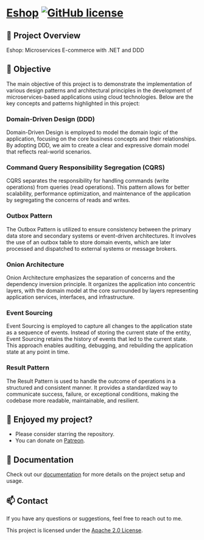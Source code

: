 # [Eshop](https://github.com/a-sharifov/Eshop) [![GitHub license](https://img.shields.io/badge/license-MIT-blue.svg)](https://github.com/a-sharifov/Eshop/blob/master/LICENSE)

## 🚀 Project Overview

Eshop: Microservices E-commerce with .NET and DDD

## 🎯 Objective

The main objective of this project is to demonstrate the implementation of various design patterns and architectural principles in the development of microservices-based applications using cloud technologies. Below are the key concepts and patterns highlighted in this project:

### Domain-Driven Design (DDD)
Domain-Driven Design is employed to model the domain logic of the application, focusing on the core business concepts and their relationships. By adopting DDD, we aim to create a clear and expressive domain model that reflects real-world scenarios.

### Command Query Responsibility Segregation (CQRS)
CQRS separates the responsibility for handling commands (write operations) from queries (read operations). This pattern allows for better scalability, performance optimization, and maintenance of the application by segregating the concerns of reads and writes.

### Outbox Pattern
The Outbox Pattern is utilized to ensure consistency between the primary data store and secondary systems or event-driven architectures. It involves the use of an outbox table to store domain events, which are later processed and dispatched to external systems or message brokers.

### Onion Architecture
Onion Architecture emphasizes the separation of concerns and the dependency inversion principle. It organizes the application into concentric layers, with the domain model at the core surrounded by layers representing application services, interfaces, and infrastructure.

### Event Sourcing
Event Sourcing is employed to capture all changes to the application state as a sequence of events. Instead of storing the current state of the entity, Event Sourcing retains the history of events that led to the current state. This approach enables auditing, debugging, and rebuilding the application state at any point in time.

### Result Pattern
The Result Pattern is used to handle the outcome of operations in a structured and consistent manner. It provides a standardized way to communicate success, failure, or exceptional conditions, making the codebase more readable, maintainable, and resilient.

## 🌟 Enjoyed my project?

- Please consider starring the repository.
- You can donate on [Patreon](https://www.patreon.com/a_sharifov).

## 📝 Documentation

Check out our [documentation](/docs) for more details on the project setup and usage.

## 📫 Contact

If you have any questions or suggestions, feel free to reach out to me.

This project is licensed under the [Apache 2.0 License](LICENSE).
